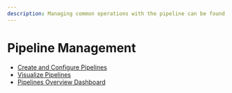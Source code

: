 ```yaml
---
description: Managing common operations with the pipeline can be found under this section
---
```


# Pipeline Management

* [Create and Configure Pipelines](data-flow-pipelines-new.md)
* [Visualize Pipelines](data-flow-pipelines.md)
* [Pipelines Overview Dashboard](data-flow-pipeline-dashboard.md)
